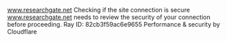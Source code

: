 www.researchgate.net
Checking if the site connection is secure
www.researchgate.net needs to review the security of your connection before proceeding.
Ray ID: 82cb3f59ac6e9655
Performance & security by Cloudflare